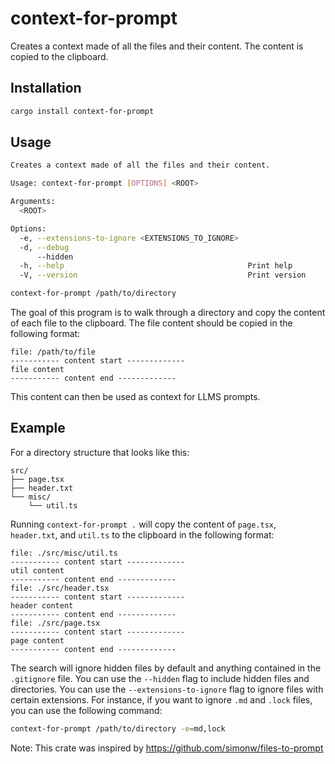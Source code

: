 # context-for-prompt

Creates a context made of all the files and their content. The content is copied to the clipboard.

## Installation

```sh
cargo install context-for-prompt
```

## Usage

```sh
Creates a context made of all the files and their content.

Usage: context-for-prompt [OPTIONS] <ROOT>

Arguments:
  <ROOT>  

Options:
  -e, --extensions-to-ignore <EXTENSIONS_TO_IGNORE>  
  -d, --debug                                        
      --hidden                                       
  -h, --help                                         Print help
  -V, --version                                      Print version
```

```sh
context-for-prompt /path/to/directory
```
The goal of this program is to walk through a directory and copy the content of each file to the clipboard. The file content should be copied in the following format:

```
file: /path/to/file
----------- content start -------------
file content
----------- content end -------------
```

This content can then be used as context for LLMS prompts.

## Example

For a directory structure that looks like this:

```
src/
├── page.tsx
├── header.txt
└── misc/
    └── util.ts
```
Running `context-for-prompt .` will copy the content of `page.tsx`, `header.txt`, and `util.ts` to the clipboard in the following format:

```
file: ./src/misc/util.ts
----------- content start -------------
util content
----------- content end -------------
file: ./src/header.tsx
----------- content start -------------
header content
----------- content end -------------
file: ./src/page.tsx
----------- content start -------------
page content
----------- content end -------------
```




The search will ignore hidden files by default and anything contained in the `.gitignore` file. You can use the `--hidden` flag to include hidden files and directories. You can use the `--extensions-to-ignore` flag to ignore files with certain extensions. For instance, if you want to ignore `.md` and `.lock` files, you can use the following command:

```sh
context-for-prompt /path/to/directory -e=md,lock 
``` 

Note: This crate was inspired by https://github.com/simonw/files-to-prompt
